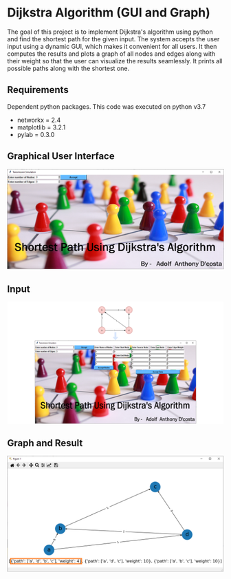 # Dijkstra Algorithm (GUI and Graph)
The goal of this project is to implement Dijkstra's algorithm using python and find the shortest path for the given input. The system accepts the user input using a dynamic GUI, which makes it convenient for all users. It then computes the results and plots a graph of all nodes and edges along with their weight so that the user can visualize the results seamlessly. It prints all possible paths along with the shortest one.

## Requirements 

Dependent python packages. This code was executed on python v3.7

* networkx = 2.4
* matplotlib = 3.2.1
* pylab = 0.3.0

## Graphical User Interface

![GUI](https://github.com/adolfdcosta91/Dijkstra-Algorithm-GUI-And-Graph-Plot-/blob/master/GitHub/GUI.png)

## Input 

![Input](https://github.com/adolfdcosta91/Dijkstra-Algorithm-GUI-And-Graph-Plot-/blob/master/GitHub/result_f.png)

## Graph and Result 

![Graph](https://github.com/adolfdcosta91/Dijkstra-Algorithm-GUI-And-Graph-Plot-/blob/master/GitHub/Result.png)

